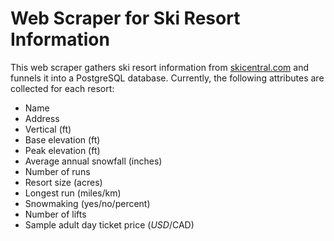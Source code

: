 # Web Scraper for Ski Resort Information
This web scraper gathers ski resort information from [skicentral.com](https://www.skicentral.com/resorts.html) and funnels it into a PostgreSQL database. Currently, the following attributes are collected for each resort: 
  * Name
  * Address
  * Vertical (ft)
  * Base elevation (ft)
  * Peak elevation (ft)
  * Average annual snowfall (inches)
  * Number of runs 
  * Resort size (acres)
  * Longest run (miles/km)
  * Snowmaking (yes/no/percent)
  * Number of lifts
  * Sample adult day ticket price ($USD/$CAD)
